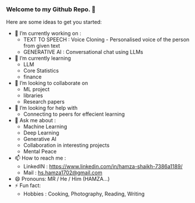 ### Welcome to my Github Repo. 👋

Here are some ideas to get you started:

- 🔭 I’m currently working on :
     - TEXT TO SPEECH : Voice Cloning - Personalised voice of the person from given text
     - GENERATIVE AI : Conversational chat using LLMs
- 🌱 I’m currently learning
     - LLM
     - Core Statistics
     - finance 
- 👯 I’m looking to collaborate on
     - ML project
     - libraries
     - Research papers
- 🤔 I’m looking for help with
     - Connecting to peers for effecient learning  
- 💬 Ask me about :
     - Machine Learning
     - Deep Learning
     - Generative AI
     - Collaboration in interesting projects
     - Mental Peace 
- 📫 How to reach me :
     - LinkedIN : https://www.linkedin.com/in/hamza-shaikh-7386a1189/
     - Mail : hs.hamza1702@gmail.com 
- 😄 Pronouns: MR / He / Him (HAMZA...)
- ⚡ Fun fact:
     - Hobbies : Cooking, Photography, Reading, Writing 

